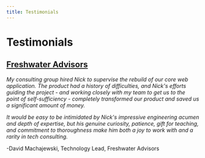 ```yaml
---
title: Testimonials
---
```


# Testimonials

## [Freshwater Advisors](http://freshwateradvisors.com/)

_My consulting group hired Nick to supervise the rebuild of our core web application. The product had a history of difficulties, and Nick's efforts guiding the project - and working closely with my team to get us to the point of self-sufficiency - completely transformed our product and saved us a significant amount of money._

_It would be easy to be intimidated by Nick's impressive engineering acumen and depth of expertise, but his genuine curiosity, patience, gift for teaching, and commitment to thoroughness make him both a joy to work with and a rarity in tech consulting._

-David Machajewski, Technology Lead, Freshwater Advisors
